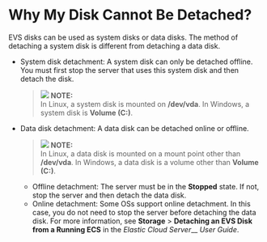 # Why My Disk Cannot Be Detached?<a name="evs_faq_0056"></a>

EVS disks can be used as system disks or data disks. The method of detaching a system disk is different from detaching a data disk.

-   System disk detachment: A system disk can only be detached offline. You must first stop the server that uses this system disk and then detach the disk.

    >![](/images/icon-note.gif) **NOTE:**   
    >In Linux, a system disk is mounted on  **/dev/vda**. In Windows, a system disk is  **Volume \(C:\)**.  

-   Data disk detachment: A data disk can be detached online or offline.

    >![](/images/icon-note.gif) **NOTE:**   
    >In Linux, a data disk is mounted on a mount point other than  **/dev/vda**. In Windows, a data disk is a volume other than  **Volume \(C:\)**.  

    -   Offline detachment: The server must be in the  **Stopped**  state. If not, stop the server and then detach the data disk.
    -   Online detachment: Some OSs support online detachment. In this case, you do not need to stop the server before detaching the data disk. For more information, see  **Storage**  \>  **Detaching an EVS Disk from a Running ECS**  in the  _Elastic Cloud Server___ _User Guide_.


